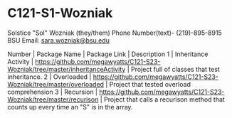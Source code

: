 # C121-S1-Wozniak
Solstice "Sol" Wozniak (they/them)
Phone Number(text)- (219)-895-8915
BSU Email: sara.wozniak@bsu.edu

Number | Package Name | Package Link | Description
1 | Inheritance Activity | https://github.com/megawyatts/C121-S23-Wozniak/tree/master/inheritanceActivity | Project full of classes that test inheritance.
2 | Overloaded | https://github.com/megawyatts/C121-S23-Wozniak/tree/master/overloaded | Project that tested overload comprehension
3 | Recursion |  https://github.com/megawyatts/C121-S23-Wozniak/tree/master/recurison | Project that calls a recurison method that counts up every time an "S" is in the array. 
